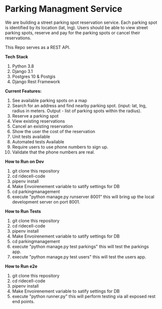 # Parking Managment Service


We are building a street parking spot reservation service. Each parking spot is identified by its location (lat, lng). Users should be able to view street parking spots, reserve and pay for the parking spots or cancel their reservations.

This Repo serves as a REST API.

**Tech Stack**
1. Python 3.8
2. Django 3.1
3. Postgres 10 & Postgis
4. Django Rest Framework

**Current Features:**

 1. See available parking spots on a map
 2. Search for an address and find nearby parking spot. (input: lat, lng, radius in meters. Output -
    list of parking spots within the radius).
 3. Reserve a parking spot
 4. View existing reservations
 5. Cancel an existing reservation
 6. Show the user the cost of the reservation
 7. Unit tests available
 8. Automated tests  Available
 9. Require users to use phone numbers to sign up.
 10. Validate that the phone numbers are real.
 
**How to Run on Dev**
1. git clone this repository
2. cd ridecell-code
3. pipenv install
4. Make Envoirenement variable to satify settings  for DB
5. cd parkingmanagement
6. execute "python manage.py  runserver 8001" this will bring up the local development server on port 8001.

**How to Run Tests**
1. git clone this repository
2. cd ridecell-code
3. pipenv install
4. Make Envoirenement variable to satify settings  for DB
5. cd parkingmanagement
6. execute "python manage.py test parkings" this will  test the parkings app.
7. execute "python manage.py test users" this will test the users app.

**How to Run e2e**
1. git clone this repository
2. cd ridecell-code
3. pipenv install
4. Make Envoirenement variable to satify settings  for DB
5. execute "python runner.py" this will perform testing via all exposed rest end points.

